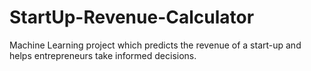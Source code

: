 # StartUp-Revenue-Calculator
Machine Learning project which predicts the revenue of a start-up and helps entrepreneurs take informed decisions.
